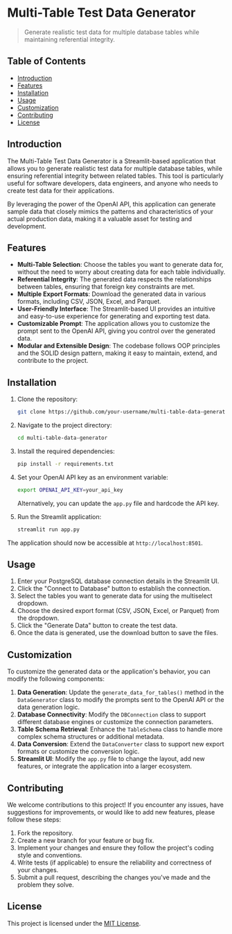 # Multi-Table Test Data Generator

> Generate realistic test data for multiple database tables while maintaining referential integrity.

## Table of Contents

- [Introduction](#introduction)
- [Features](#features)
- [Installation](#installation)
- [Usage](#usage)
- [Customization](#customization)
- [Contributing](#contributing)
- [License](#license)

## Introduction

The Multi-Table Test Data Generator is a Streamlit-based application that allows you to generate realistic test data for multiple database tables, while ensuring referential integrity between related tables. This tool is particularly useful for software developers, data engineers, and anyone who needs to create test data for their applications.

By leveraging the power of the OpenAI API, this application can generate sample data that closely mimics the patterns and characteristics of your actual production data, making it a valuable asset for testing and development.

## Features

- **Multi-Table Selection**: Choose the tables you want to generate data for, without the need to worry about creating data for each table individually.
- **Referential Integrity**: The generated data respects the relationships between tables, ensuring that foreign key constraints are met.
- **Multiple Export Formats**: Download the generated data in various formats, including CSV, JSON, Excel, and Parquet.
- **User-Friendly Interface**: The Streamlit-based UI provides an intuitive and easy-to-use experience for generating and exporting test data.
- **Customizable Prompt**: The application allows you to customize the prompt sent to the OpenAI API, giving you control over the generated data.
- **Modular and Extensible Design**: The codebase follows OOP principles and the SOLID design pattern, making it easy to maintain, extend, and contribute to the project.

## Installation

1. Clone the repository:

   ```bash
   git clone https://github.com/your-username/multi-table-data-generator.git
   ```

2. Navigate to the project directory:

   ```bash
   cd multi-table-data-generator
   ```

3. Install the required dependencies:

   ```bash
   pip install -r requirements.txt
   ```

4. Set your OpenAI API key as an environment variable:

   ```bash
   export OPENAI_API_KEY=your_api_key
   ```

   Alternatively, you can update the `app.py` file and hardcode the API key.

5. Run the Streamlit application:

   ```bash
   streamlit run app.py
   ```

The application should now be accessible at `http://localhost:8501`.

## Usage

1. Enter your PostgreSQL database connection details in the Streamlit UI.
2. Click the "Connect to Database" button to establish the connection.
3. Select the tables you want to generate data for using the multiselect dropdown.
4. Choose the desired export format (CSV, JSON, Excel, or Parquet) from the dropdown.
5. Click the "Generate Data" button to create the test data.
6. Once the data is generated, use the download button to save the files.

## Customization

To customize the generated data or the application's behavior, you can modify the following components:

1. **Data Generation**: Update the `generate_data_for_tables()` method in the `DataGenerator` class to modify the prompts sent to the OpenAI API or the data generation logic.
2. **Database Connectivity**: Modify the `DBConnection` class to support different database engines or customize the connection parameters.
3. **Table Schema Retrieval**: Enhance the `TableSchema` class to handle more complex schema structures or additional metadata.
4. **Data Conversion**: Extend the `DataConverter` class to support new export formats or customize the conversion logic.
5. **Streamlit UI**: Modify the `app.py` file to change the layout, add new features, or integrate the application into a larger ecosystem.

## Contributing

We welcome contributions to this project! If you encounter any issues, have suggestions for improvements, or would like to add new features, please follow these steps:

1. Fork the repository.
2. Create a new branch for your feature or bug fix.
3. Implement your changes and ensure they follow the project's coding style and conventions.
4. Write tests (if applicable) to ensure the reliability and correctness of your changes.
5. Submit a pull request, describing the changes you've made and the problem they solve.

## License

This project is licensed under the [MIT License](LICENSE).